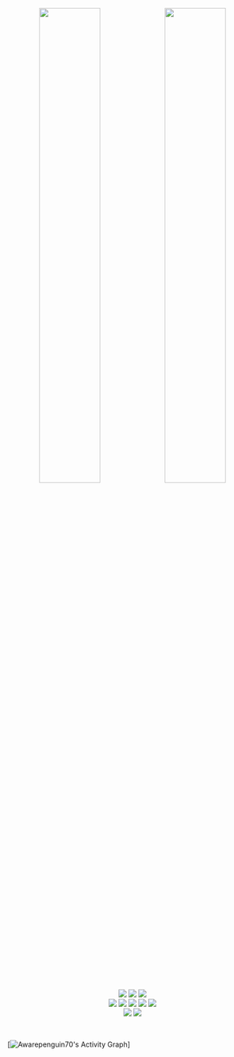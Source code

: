 <p align="center">
  <img width="49.5%" src="https://github-readme-stats.vercel.app/api?username=awarepenguin70&show_icons=true&theme=dark&hide_border=true&icon_color=f28a00" />
  <img width="49.5%" src="https://github-readme-streak-stats.herokuapp.com/?user=awarepenguin70&theme=dark&hide_border=true" />
</p>

<br/>

<p>
  <div align="center">
    <img src="https://img.shields.io/badge/-Javascript-000?style=for-the-badge&logo=javascript&color=151515&logoColor=000&labelColor=f28a00">
    <img src="https://img.shields.io/badge/-Node.JS-000?style=for-the-badge&logo=node.js&color=151515&logoColor=000&labelColor=f28a00">
    <img src="https://img.shields.io/badge/-Typescript-000?style=for-the-badge&logo=typescript&color=151515&logoColor=000&labelColor=f28a00">
  </div>
  <div align="center">
    <img src="https://img.shields.io/badge/-HTML-000?style=for-the-badge&logo=html5&color=151515&logoColor=000&labelColor=f28a00">
    <img src="https://img.shields.io/badge/-CSS-000?style=for-the-badge&logo=css3&color=151515&logoColor=000&labelColor=f28a00">
    <img src="https://img.shields.io/badge/-Python-000?style=for-the-badge&logo=python&color=151515&logoColor=000&labelColor=f28a00">
    <img src="https://img.shields.io/badge/-React-000?style=for-the-badge&logo=react&color=151515&logoColor=000&labelColor=f28a00">
    <img src="https://img.shields.io/badge/-Next.js-000?style=for-the-badge&logo=next.js&color=151515&logoColor=000&labelColor=f28a00">
  </div>
  <div align="center">
    <img src="https://img.shields.io/badge/-Flutter-000?style=for-the-badge&logo=flutter&color=151515&logoColor=000&labelColor=f28a00">
    <img src="https://img.shields.io/badge/-Go-000?style=for-the-badge&logo=go&color=151515&logoColor=000&labelColor=f28a00">
  </div>
</p>

<br/>

[![Awarepenguin70's Activity Graph](https://github-readme-activity-graph.vercel.app/graph?username=awarepenguin70&hide_border=true&bg_color=151515&color=fff&line=f28a00&point=f28a00)]
